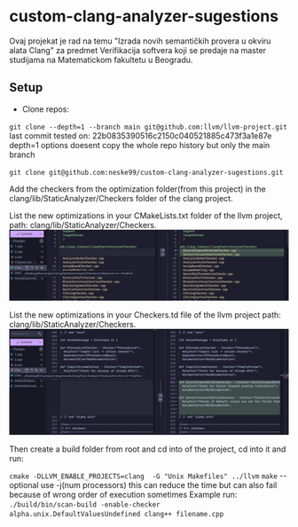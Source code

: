 # custom-clang-analyzer-sugestions
Ovaj projekat je rad na temu "Izrada novih semantičkih provera u okviru alata Clang" za predmet Verifikacija softvera koji se predaje na master studijama na Matematickom fakultetu u Beogradu.

## Setup

- Clone repos: 

`git clone --depth=1 --branch main git@github.com:llvm/llvm-project.git` 
  last commit tested on: 22b0835390516c2150c040521885c473f3a1e87e
  depth=1 options doesent copy the whole repo history but only the main branch
  
`git clone git@github.com:neske99/custom-clang-analyzer-sugestions.git`

Add the checkers from the optimization folder(from this project) in the clang/lib/StaticAnalyzer/Checkers folder of the clang project.

List the new optimizations in your CMakeLists.txt folder of the llvm project, path: clang/lib/StaticAnalyzer/Checkers.
![Image holder](CMakeListDiff.png)

List the new optimizations in your Checkers.td file of the llvm project path: clang/lib/StaticAnalyzer/Checkers. 
![Image holder](CheckersDiff.png)

Then create a build folder from root and cd into of the project, cd into it and run:

 `cmake -DLLVM_ENABLE_PROJECTS=clang  -G "Unix Makefiles" ../llvm`
 `make` --optional use -j(num processors) this can reduce the time but can also fail because of wrong order of execution sometimes
Example run:
`./build/bin/scan-build -enable-checker alpha.unix.DefaultValuesUndefined clang++ filename.cpp`



